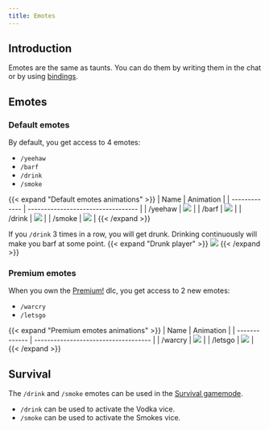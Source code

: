 ```yaml
---
title: Emotes
---
```


## Introduction
Emotes are the same as taunts. You can do them by writing them in the chat or by using [bindings](/wiki/chat/bindings).

## Emotes
### Default emotes
By default, you get access to 4 emotes:
- `/yeehaw`
- `/barf`
- `/drink`
- `/smoke`

{{< expand "Default emotes animations" >}}
| Name          | Animation                          |
| ------------- | ---------------------------------- |
| /yeehaw       | ![](https://imgur.com/Mg29B7N.gif) |
| /barf         | ![](https://imgur.com/KeHI0rZ.gif) |
| /drink        | ![](https://imgur.com/aikJqvO.gif) |
| /smoke        | ![](https://imgur.com/2dSxlAu.gif) |
{{< /expand >}}

If you `/drink` 3 times in a row, you will get drunk. Drinking continuously will make you barf at some point. 
{{< expand "Drunk player" >}} 
![](https://imgur.com/l6zPZlQ.gif)
{{< /expand >}}

### Premium emotes
When you own the [Premium!](/wiki/dlcs/premium) dlc, you get access to 2 new emotes:
- `/warcry`
- `/letsgo`


{{< expand "Premium emotes animations" >}}
| Name          | Animation                            |
| ------------- | ------------------------------------ |
| /warcry       | ![](https://cdn.akamai.steamstatic.com/steam/apps/346170/extras/warcry.gif) |
| /letsgo       | ![](https://cdn.akamai.steamstatic.com/steam/apps/346170/extras/letsgo.gif) |
{{< /expand >}}

## Survival
<!-- FIXME: survival link -->
The `/drink` and `/smoke` emotes can be used in the [Survival gamemode]().
- `/drink` can be used to activate the Vodka vice.
- `/smoke` can be used to activate the Smokes vice.